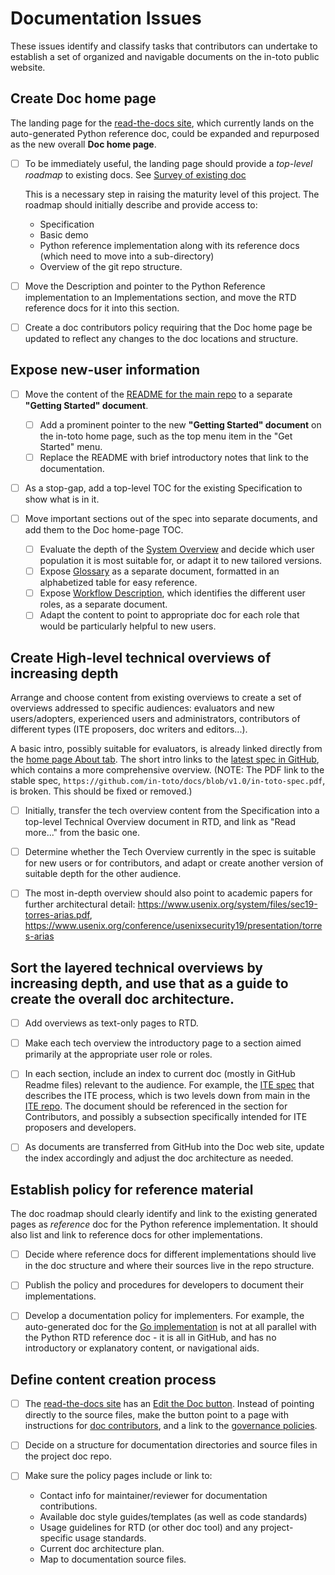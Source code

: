 # Documentation Issues

These issues identify and classify tasks that contributors can undertake to
establish a set of organized and navigable documents on the in-toto public
website.

## Create **Doc home page**

The landing page for the
[read-the-docs site](https://in-toto.readthedocs.io/en/latest/), which currently
lands on the auto-generated Python reference doc, could be expanded and
repurposed as the new overall **Doc home page**.

- [ ] To be immediately useful, the landing page should provide a _top-level
      roadmap_ to existing docs. See
      [Survey of existing doc](survey-of-existing-doc.md)

  This is a necessary step in raising the maturity level of this project. The
  roadmap should initially describe and provide access to:

  - Specification
  - Basic demo
  - Python reference implementation along with its reference docs (which need to
    move into a sub-directory)
  - Overview of the git repo structure.

- [ ] Move the Description and pointer to the Python Reference implementation to
      an Implementations section, and move the RTD reference docs for it into
      this section.

- [ ] Create a doc contributors policy requiring that the Doc home page be
      updated to reflect any changes to the doc locations and structure.

## Expose new-user information

- [ ] Move the content of the
      [README for the main repo](https://github.com/in-toto/in-toto) to a
      separate **"Getting Started" document**.

  - [ ] Add a prominent pointer to the new **"Getting Started" document** on the
        in-toto home page, such as the top menu item in the "Get Started" menu.
  - [ ] Replace the README with brief introductory notes that link to the
        documentation.

- [ ] As a stop-gap, add a top-level TOC for the existing Specification to show
      what is in it.

- [ ] Move important sections out of the spec into separate documents, and add
      them to the Doc home-page TOC.
  - [ ] Evaluate the depth of the
        [System Overview](https://github.com/in-toto/docs/blob/master/in-toto-spec.md#2-system-overview)
        and decide which user population it is most suitable for, or adapt it to
        new tailored versions.
  - [ ] Expose
        [Glossary](https://github.com/in-toto/docs/blob/master/in-toto-spec.md#17-terminology)
        as a separate document, formatted in an alphabetized table for easy
        reference.
  - [ ] Expose
        [Workflow Description](https://github.com/in-toto/docs/blob/v1.0/in-toto-spec.md#51-workflow-description),
        which identifies the different user roles, as a separate document.
  - [ ] Adapt the content to point to appropriate doc for each role that would
        be particularly helpful to new users.

## Create **High-level technical overviews** of increasing depth

Arrange and choose content from existing overviews to create a set of overviews
addressed to specific audiences: evaluators and new users/adopters, experienced
users and administrators, contributors of different types (ITE proposers, doc
writers and editors...).

A basic intro, possibly suitable for evaluators, is already linked directly from
the [home page About tab](https://in-toto.io/in-toto/). The short intro links to
the
[latest spec in GitHub](https://github.com/in-toto/docs/blob/master/in-toto-spec.md),
which contains a more comprehensive overview. (NOTE: The PDF link to the stable
spec, `https://github.com/in-toto/docs/blob/v1.0/in-toto-spec.pdf`, is broken.
This should be fixed or removed.)

- [ ] Initially, transfer the tech overview content from the Specification into
      a top-level Technical Overview document in RTD, and link as "Read more..."
      from the basic one.

- [ ] Determine whether the Tech Overview currently in the spec is suitable for
      new users or for contributors, and adapt or create another version of
      suitable depth for the other audience.

- [ ] The most in-depth overview should also point to academic papers for
      further architectural detail:
      https://www.usenix.org/system/files/sec19-torres-arias.pdf,
      https://www.usenix.org/conference/usenixsecurity19/presentation/torres-arias

## Sort the layered technical overviews by increasing depth, and use that as a guide to create the overall doc architecture.

- [ ] Add overviews as text-only pages to RTD.

- [ ] Make each tech overview the introductory page to a section aimed primarily
      at the appropriate user role or roles.

- [ ] In each section, include an index to current doc (mostly in GitHub Readme
      files) relevant to the audience. For example, the
      [ITE spec](https://github.com/in-toto/ITE/blob/master/ITE/1/README.adoc)
      that describes the ITE process, which is two levels down from main in the
      [ITE repo](https://github.com/in-toto/ITE/). The document should be
      referenced in the section for Contributors, and possibly a subsection
      specifically intended for ITE proposers and developers.

- [ ] As documents are transferred from GitHub into the Doc web site, update the
      index accordingly and adjust the doc architecture as needed.

## Establish policy for reference material

The doc roadmap should clearly identify and link to the existing generated pages
as _reference_ doc for the Python reference implementation. It should also list
and link to reference docs for other implementations.

- [ ] Decide where reference docs for different implementations should live in
      the doc structure and where their sources live in the repo structure.

- [ ] Publish the policy and procedures for developers to document their
      implementations.

- [ ] Develop a documentation policy for implementers. For example, the
      auto-generated doc for the
      [Go implementation](https://pkg.go.dev/github.com/in-toto/in-toto-golang)
      is not at all parallel with the Python RTD reference doc - it is all in
      GitHub, and has no introductory or explanatory content, or navigational
      aids.

## Define content creation process

- [ ] The [read-the-docs site](https://in-toto.readthedocs.io/en/latest/) has an
      [Edit the Doc button](https://github.com/in-toto/in-toto/blob/develop/doc/source/index.rst).
      Instead of pointing directly to the source files, make the button point to
      a page with instructions for
      [doc contributors](https://github.com/in-toto/community/blob/main/CONTRIBUTING.md),
      and a link to the
      [governance policies](https://github.com/in-toto/community/blob/main/GOVERNANCE.md).

- [ ] Decide on a structure for documentation directories and source files in
      the project doc repo.

- [ ] Make sure the policy pages include or link to:
  - Contact info for maintainer/reviewer for documentation contributions.
  - Available doc style guides/templates (as well as code standards)
  - Usage guidelines for RTD (or other doc tool) and any project-specific usage
    standards.
  - Current doc architecture plan.
  - Map to documentation source files.

